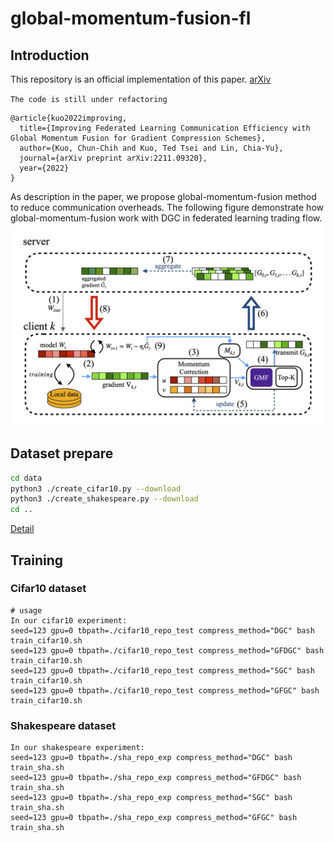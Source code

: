 # global-momentum-fusion-fl

## Introduction

This repository is an official implementation of this paper. [arXiv](https://arxiv.org/abs/2211.09320)

`The code is still under refactoring`
```
@article{kuo2022improving,
  title={Improving Federated Learning Communication Efficiency with Global Momentum Fusion for Gradient Compression Schemes},
  author={Kuo, Chun-Chih and Kuo, Ted Tsei and Lin, Chia-Yu},
  journal={arXiv preprint arXiv:2211.09320},
  year={2022}
}
```

As description in the paper, we propose global-momentum-fusion method to reduce communication overheads. 
The following figure demonstrate how global-momentum-fusion work with DGC in federated learning trading flow.
![image](image/DGCwGMF_fig.jpg)


## Dataset prepare

```bash
cd data
python3 ./create_cifar10.py --download
python3 ./create_shakespeare.py --download
cd ..
```

[Detail](data/README.md)

## Training
### Cifar10 dataset

```shell=
# usage
In our cifar10 experiment:
seed=123 gpu=0 tbpath=./cifar10_repo_test compress_method="DGC" bash train_cifar10.sh
seed=123 gpu=0 tbpath=./cifar10_repo_test compress_method="GFDGC" bash train_cifar10.sh
seed=123 gpu=0 tbpath=./cifar10_repo_test compress_method="SGC" bash train_cifar10.sh
seed=123 gpu=0 tbpath=./cifar10_repo_test compress_method="GFGC" bash train_cifar10.sh
```
### Shakespeare dataset
```shell=
In our shakespeare experiment:
seed=123 gpu=0 tbpath=./sha_repo_exp compress_method="DGC" bash train_sha.sh
seed=123 gpu=0 tbpath=./sha_repo_exp compress_method="GFDGC" bash train_sha.sh
seed=123 gpu=0 tbpath=./sha_repo_exp compress_method="SGC" bash train_sha.sh
seed=123 gpu=0 tbpath=./sha_repo_exp compress_method="GFGC" bash train_sha.sh
```